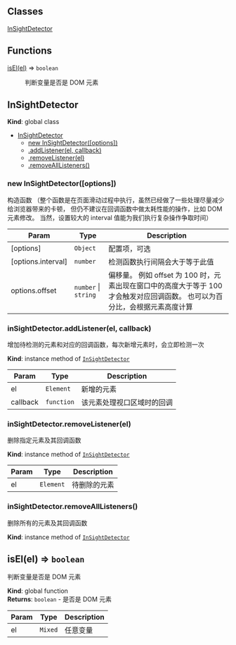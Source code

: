 ## Classes

<dl>
<dt><a href="#InSightDetector">InSightDetector</a></dt>
<dd></dd>
</dl>

## Functions

<dl>
<dt><a href="#isEl">isEl(el)</a> ⇒ <code>boolean</code></dt>
<dd><p>判断变量是否是 DOM 元素</p>
</dd>
</dl>

<a name="InSightDetector"></a>

## InSightDetector
**Kind**: global class  

* [InSightDetector](#InSightDetector)
    * [new InSightDetector([options])](#new_InSightDetector_new)
    * [.addListener(el, callback)](#InSightDetector+addListener)
    * [.removeListener(el)](#InSightDetector+removeListener)
    * [.removeAllListeners()](#InSightDetector+removeAllListeners)

<a name="new_InSightDetector_new"></a>

### new InSightDetector([options])
构造函数
（整个函数是在页面滑动过程中执行，虽然已经做了一些处理尽量减少给浏览器带来的卡顿，
但仍不建议在回调函数中做太耗性能的操作，比如 DOM 元素修改。
当然，设置较大的 interval 值能为我们执行复杂操作争取时间）


| Param | Type | Description |
| --- | --- | --- |
| [options] | <code>Object</code> | 配置项，可选 |
| [options.interval] | <code>number</code> | 检测函数执行间隔会大于等于此值 |
| options.offset | <code>number</code> \| <code>string</code> | 偏移量。     例如 offset 为 100 时，元素出现在窗口中的高度大于等于 100 才会触发对应回调函数。     也可以为百分比，会根据元素高度计算 |

<a name="InSightDetector+addListener"></a>

### inSightDetector.addListener(el, callback)
增加待检测的元素和对应的回调函数，每次新增元素时，会立即检测一次

**Kind**: instance method of [<code>InSightDetector</code>](#InSightDetector)  

| Param | Type | Description |
| --- | --- | --- |
| el | <code>Element</code> | 新增的元素 |
| callback | <code>function</code> | 该元素处理视口区域时的回调 |

<a name="InSightDetector+removeListener"></a>

### inSightDetector.removeListener(el)
删除指定元素及其回调函数

**Kind**: instance method of [<code>InSightDetector</code>](#InSightDetector)  

| Param | Type | Description |
| --- | --- | --- |
| el | <code>Element</code> | 待删除的元素 |

<a name="InSightDetector+removeAllListeners"></a>

### inSightDetector.removeAllListeners()
删除所有的元素及其回调函数

**Kind**: instance method of [<code>InSightDetector</code>](#InSightDetector)  
<a name="isEl"></a>

## isEl(el) ⇒ <code>boolean</code>
判断变量是否是 DOM 元素

**Kind**: global function  
**Returns**: <code>boolean</code> - 是否是 DOM 元素  

| Param | Type | Description |
| --- | --- | --- |
| el | <code>Mixed</code> | 任意变量 |

